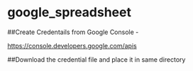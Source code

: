 # google_spreadsheet

##Create Credentails from Google Console - 

https://console.developers.google.com/apis

##Download the credential file and place it in same directory
